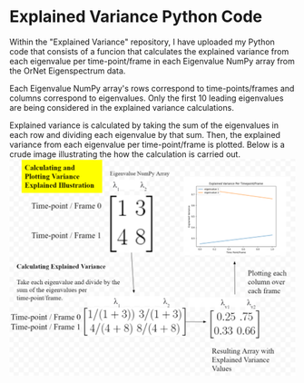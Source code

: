 # Explained Variance Python Code

Within the "Explained Variance" repository, I have uploaded my Python code that consists of a funcion that calculates the explained variance from each eigenvalue per time-point/frame
in each Eigenvalue NumPy array from the OrNet Eigenspectrum data. 

Each Eigenvalue NumPy array's rows correspond to time-points/frames and columns correspond to eigenvalues. Only the first 10 leading eigenvalues are being considered in the explained
variance calculations. 

Explained variance is calculated by taking the sum of the eigenvalues in each row and dividing each eigenvalue by that sum. Then, the explained variance from each eigenvalue per time-point/frame
is plotted. Below is a crude image illustrating the how the calculation is carried out. 
![](Images/Screenshot%20(172).png)


